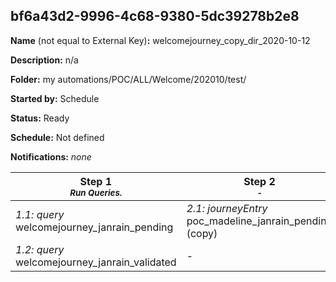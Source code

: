 ## bf6a43d2-9996-4c68-9380-5dc39278b2e8

**Name** (not equal to External Key)**:** welcomejourney_copy_dir_2020-10-12

**Description:** n/a

**Folder:** my automations/POC/ALL/Welcome/202010/test/

**Started by:** Schedule

**Status:** Ready

**Schedule:** Not defined

**Notifications:** _none_


| Step 1<br>_<small>Run Queries.</small>_ | Step 2<br>_<small>-</small>_ | Step 3<br>_<small>-</small>_ |
| --- | --- | --- |
| _1.1: query_<br>welcomejourney_janrain_pending | _2.1: journeyEntry_<br>poc_madeline_janrain_pending (copy) | _3.1: journeyEntry_<br>poc_madeline_janrain_pending (copy) (copy) |
| _1.2: query_<br>welcomejourney_janrain_validated | - | - |
